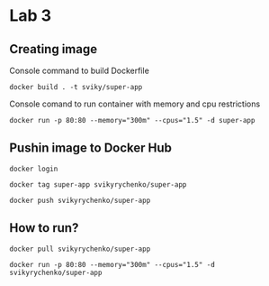 # Lab 3

## Creating image

Console command to build Dockerfile

`docker build . -t sviky/super-app`

Console comand to run container with memory and cpu restrictions

`docker run -p 80:80 --memory="300m" --cpus="1.5" -d super-app`


## Pushin image to Docker Hub

`docker login`

`docker tag super-app svikyrychenko/super-app`

`docker push svikyrychenko/super-app`


## How to run?

`docker pull svikyrychenko/super-app`

`docker run -p 80:80 --memory="300m" --cpus="1.5" -d svikyrychenko/super-app`

